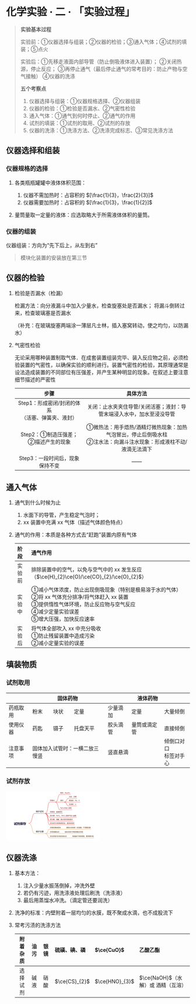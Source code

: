 # 化学实验 · 二 · 「实验过程」

> **实验基本过程**
>
> 实验前：①仪器选择与组装；②仪器的检验；③通入气体；④试剂的填装；⑤点火
>
> 实验后：①先移走液面内部导管（防止倒吸液体进入装置）； ②关闭热源，停止反应； ③再停止通气（最后停止通气的常考目的：防止产物与空气接触） ④仪器的洗涤 
>
> **五个考察点**
>
> 1. 仪器选择与组装：①仪器规格选择、②仪器组装
> 2. 仪器的检验：①检验是否漏水、②气密性检验
> 3. 通入气体：①通气到何时停止、②通气的作用
> 4. 试剂的填装：①试剂的取用、②试剂的存放
> 5. 仪器的洗涤：①洗涤方法、②洗涤完成标志、③常见洗涤方法

## 仪器选择和组装

### 仪器规格的选择

1. 各类瓶瓶罐罐中液体体积范围：
   1. 仪器不需加热时：占容积的 $[\frac{1}{3}，\frac{2}{3}]$
   2. 仪器需要加热时：占容积的 $[\frac{1}{3}，\frac{1}{2}]$

2. 量筒量取一定量的液体：应选取略大于所需液体体积的量筒。

### 仪器的组装

仪器组装：方向为“先下后上，从左到右”

> 模块化装置的安装放在第三节

## 仪器的检验

1. 检验是否漏水（检漏）

   检漏方法：向分液漏斗中加入少量水，检查旋塞处是否漏水； 将漏斗倒转过来，检查玻璃塞是否漏水

   （补充：在玻璃旋塞两端涂一薄层凡士林，插入塞窝转动，使之均匀，以防漏水）

2. 气密性检验

   无论采用哪种装置制取气体．在成套装置组装完毕、装入反应物之前，必须检验装置的气密性，以确保实验的顺利进行。装置气密性的检验，其原理通常是设法造成装置的不同部位有压强差，并产生某种明显的现象。在叙述上要注意细节描述的严密性

   |                         步骤                         |                                                       具体方法                                                       |
   | :--------------------------------------------------: | :------------------------------------------------------------------------------------------------------------------: |
   | Step1：形成密闭/封闭的体系<br>（活塞、弹簧夹、液封） |                        关闭：止水夹夹住导管/关闭活塞；液封：导管末端浸入水中，加水至浸没导管                         |
   |         Step2：①制造压强差；②描述产生的现象          | ①微热法：用手焐热/酒精灯微热现象：加热气泡冒出，停止后倒吸水柱<br>②注水法：向漏斗注水现象：形成液柱不动/液滴无法滴下 |
   |           Step3：一段时间后，现象保持不变            |                                                          ——                                                          |

## 通入气体

1. 通气到什么时候为止
   1. 水面下的导管，产生稳定气泡时；
   2. xx 装置中充满 xx 气体（描述气体颜色特点）

2. 通气的作用：本质是各种方式去“赶跑”装置内原有气体

   | 阶段   | 通气作用                                                                                                                                                                                          |
   | :----- | ------------------------------------------------------------------------------------------------------------------------------------------------------------------------------------------------- |
   | 实验前 | 排除装置中的空气，以免与空气中的 xx 发生反应（$\ce{H}_{2}\ce{O}/\ce{CO}_{2}/\ce{O}_{2}$）                                                                                                                                 |
   | 实验中 | ①减小气体浓度，防止出现倒吸现象（特别是极易溶于水的气体）<br>②将 xx 气体充分排净/将气体赶入 xx 装置<br/>③提供惰性气体环境，防止反应物与空气反应<br/>④减少定量实验误差<br/>⑤增大压强，加快反应速率 |
   | 实验后 | 将气体全部吹入 xx 中充分吸收<br/>①防止残留装置中造成污染<br/>②减小定量实验的误差                                                                                                                  |

## 填装物质

### 试剂取用

<table>
<thead>
  <tr>
    <th></th>
    <th colspan="3">固体药物</th>
    <th colspan="3">液体药物</th>
  </tr>
</thead>
<tbody>
  <tr>
    <td>药瓶取用</td>
    <td>粉末</td>
    <td>块状</td>
    <td>定量</td>
    <td>少量滴加</td>
    <td>定量</td>
    <td>大量倾倒</td>
  </tr>
  <tr>
    <td>使用仪器</td>
    <td>药匙</td>
    <td>镊子</td>
    <td>托盘天平</td>
    <td>胶头滴管</td>
    <td>量筒或滴定管</td>
    <td>直接倾倒</td>
  </tr>
  <tr>
    <td>注意事项</td>
    <td colspan="3">固体加入试管时：一横二放三慢竖</td>
    <td colspan="2">竖直悬滴</td>
    <td>倾倒口对口<br>标签对手心</td>
  </tr>
</tbody>
</table>

### 试剂存放

 <img src="images/2.1.png" style="zoom: 25%;" />

## 仪器洗涤

1. 基本方法：
   1. 注入少量水振荡倒掉，冲洗外壁
   2. 若仍有污迹，用洗涤液处理后刷洗（洗涤液）
   3. 最后用蒸馏水冲洗。（滴定管还要润洗）

2. 洗净的标准：内壁附着一层均匀的水膜，既不聚成水滴，也不成股流下

3. 常考污渍的洗涤方法

   | 附着杂质 | 油污 | 银镜 | 硫磺、碘、磷 | $\ce{CuO}$  | 乙酸乙酯                           |
   | :------: | :--- | :--- | :----------- | :---------- | :--------------------------------- |
   | 选择试剂 | 碱液 | 硝酸 | $\ce{CS}_{2}$   | $\ce{HNO}_{3}$ | $\ce{NaOH}$（水解）或 酒精（互溶） |